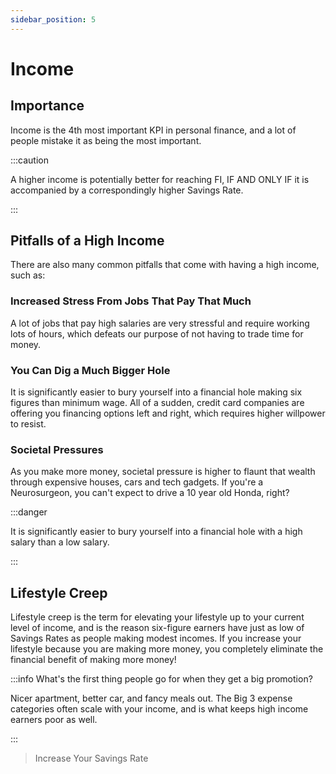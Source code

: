 ```yaml
---
sidebar_position: 5
---
```


# Income

## Importance

Income is the 4th most important KPI in personal finance, and a lot of people mistake it as being the most important.

:::caution 

A higher income is potentially better for reaching FI, IF AND ONLY IF it is accompanied by a correspondingly higher Savings Rate.

:::

## Pitfalls of a High Income

There are also many common pitfalls that come with having a high income, such as:

### Increased Stress From Jobs That Pay That Much

A lot of jobs that pay high salaries are very stressful and require working lots of hours, which defeats our purpose of not having to trade time for money.

### You Can Dig a Much Bigger Hole

It is significantly easier to bury yourself into a financial hole making six figures than minimum wage. All of a sudden, credit card companies are offering you financing options left and right, which requires higher willpower to resist.

### Societal Pressures

As you make more money, societal pressure is higher to flaunt that wealth through expensive houses, cars and tech gadgets. If you're a Neurosurgeon, you can't expect to drive a 10 year old Honda, right?

:::danger

It is significantly easier to bury yourself into a financial hole with a high salary than a low salary.

:::

## Lifestyle Creep

Lifestyle creep is the term for elevating your lifestyle up to your current level of income, and is the reason six-figure earners have just as low of Savings Rates as people making modest incomes. If you increase your lifestyle because you are making more money, you completely eliminate the financial benefit of making more money!

:::info What's the first thing people go for when they get a big promotion?

Nicer apartment, better car, and fancy meals out. The Big 3 expense categories often scale with your income, and is what keeps high income earners poor as well.

:::

>Increase Your Savings Rate